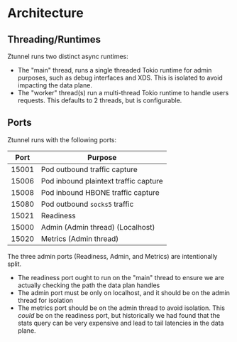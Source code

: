 # Architecture

## Threading/Runtimes

Ztunnel runs two distinct async runtimes:
* The "main" thread, runs a single threaded Tokio runtime for admin purposes, such as debug interfaces and XDS. This is isolated to avoid impacting the data plane.
* The "worker" thread(s) run a multi-thread Tokio runtime to handle users requests. This defaults to 2 threads, but is configurable.

## Ports

Ztunnel runs with the following ports:

| Port  | Purpose                               |
|-------|---------------------------------------|
| 15001 | Pod outbound traffic capture          |
| 15006 | Pod inbound plaintext traffic capture |
| 15008 | Pod inbound HBONE traffic capture     |
| 15080 | Pod outbound `socks5` traffic         |
| 15021 | Readiness                             |
| 15000 | Admin (Admin thread) (Localhost)      |
| 15020 | Metrics (Admin thread)                |

The three admin ports (Readiness, Admin, and Metrics) are intentionally split.

* The readiness port ought to run on the "main" thread to ensure we are actually checking the path the data plan handles
* The admin port must be only on localhost, and it should be on the admin thread for isolation
* The metrics port should be on the admin thread to avoid isolation.
  This *could* be on the readiness port, but historically we had found that the stats query can be very expensive and lead to tail latencies in the data plane.